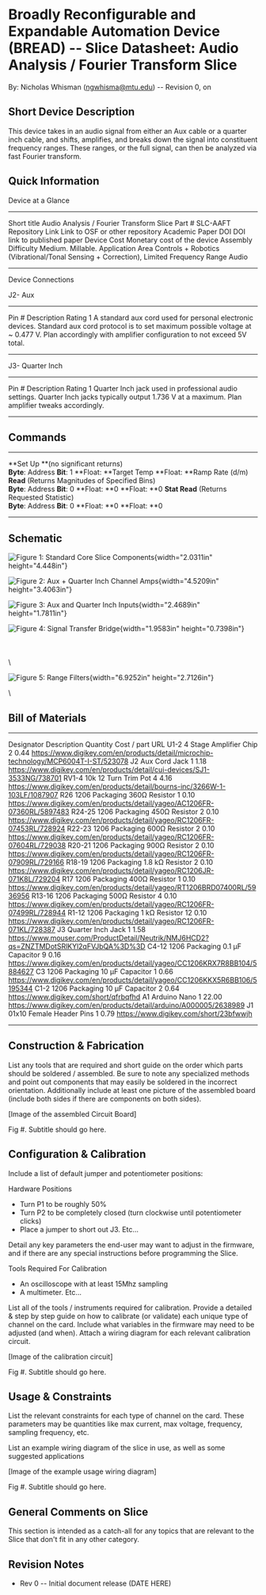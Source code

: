# Broadly Reconfigurable and Expandable Automation Device (BREAD) -- Slice Datasheet: **Audio Analysis / Fourier Transform Slice**

By: Nicholas Whisman (ngwhisma@mtu.edu) -- Revision 0, on

## Short Device Description

This device takes in an audio signal from either an Aux cable or a
quarter inch cable, and shifts, amplifies, and breaks down the signal
into constituent frequency ranges. These ranges, or the full signal, can
then be analyzed via fast Fourier transform.

## Quick Information

Device at a Glance

  --------------------- ---------------------------------------------------------------------------------------------
  Short title           Audio Analysis / Fourier Transform Slice
  Part \#               SLC-AAFT
  Repository Link       Link to OSF or other repository
  Academic Paper DOI    DOI link to published paper
  Device Cost           Monetary cost of the device
  Assembly Difficulty   Medium. Millable.
  Application Area      Controls + Robotics (Vibrational/Tonal Sensing + Correction), Limited Frequency Range Audio
  --------------------- ---------------------------------------------------------------------------------------------

Device Connections

J2- Aux

  -------- ----------------------------------------------------------- ----------------------------------------------------------------------------------------------------------------------------------------------------
  Pin \#   Description                                                 Rating
  1        A standard aux cord used for personal electronic devices.   Standard aux cord protocol is to set maximum possible voltage at \~ 0.477 V. Plan accordingly with amplifier configuration to not exceed 5V total.
  -------- ----------------------------------------------------------- ----------------------------------------------------------------------------------------------------------------------------------------------------

J3- Quarter Inch

  -------- --------------------------------------------------------- ----------------------------------------------------------------------------------------------
  Pin \#   Description                                               Rating
  1        Quarter Inch jack used in professional audio settings.    Quarter Inch jacks typically output 1.736 V at a maximum. Plan amplifier tweaks accordingly.
  -------- --------------------------------------------------------- ----------------------------------------------------------------------------------------------

## Commands

  ------------------------------------------------- ------------ ------------------------ ----------------------------
  **Set Up **(no significant returns)                                                     
  **Byte**: Address                                 **Bit**: 1   **Float: **Target Temp   **Float: **Ramp Rate (d/m)
  **Read** (Returns Magnitudes of Specified Bins)                                         
  **Byte**: Address                                 **Bit**: 0   **Float: **0             **Float: **0
  **Stat Read** (Returns Requested Statistic)                                             
  **Byte**: Address                                 **Bit**: 0   **Float: **0             **Float: **0
  ------------------------------------------------- ------------ ------------------------ ----------------------------

## Schematic

![Figure 1: Standard Core Slice
Components](Pictures/10000201000000C3000001ABC1587703D60C1029.png "fig:"){width="2.0311in"
height="4.448in"}

![Figure 2: Aux + Quarter Inch Channel
Amps](Pictures/10000201000001B20000014720E66CAE133BD957.png "fig:"){width="4.5209in"
height="3.4063in"}

![Figure 3: Aux and Quarter Inch
Inputs](Pictures/10000201000000ED000000ABAB9D2EA56BDBD6A5.png "fig:"){width="2.4689in"
height="1.7811in"}

![Figure 4: Signal Transfer
Bridge](Pictures/10000201000000BC00000047FD52E5515A29506A.png "fig:"){width="1.9583in"
height="0.7398in"}\
\
\
\
\

![Figure 5: Range
Filters](Pictures/10000201000002BE0000011346F93000E78C047B.png "fig:"){width="6.9252in"
height="2.7126in"}

\

## Bill of Materials

  ------------ --------------------------------- ---------- ------------- -----------------------------------------------------------------------------------------
  Designator   Description                       Quantity   Cost / part   URL
  U1-2         4 Stage Amplifier Chip            2          0.44          <https://www.digikey.com/en/products/detail/microchip-technology/MCP6004T-I-ST/523078>
  J2           Aux Cord Jack                     1          1.18          <https://www.digikey.com/en/products/detail/cui-devices/SJ1-3533NG/738701>
  RV1-4        10k 12 Turn Trim Pot              4          4.16          <https://www.digikey.com/en/products/detail/bourns-inc/3266W-1-103LF/1087907>
  R26          1206 Packaging 360Ω Resistor      1          0.10          <https://www.digikey.com/en/products/detail/yageo/AC1206FR-07360RL/5897483>
  R24-25       1206 Packaging 450Ω Resistor      2          0.10          <https://www.digikey.com/en/products/detail/yageo/RC1206FR-07453RL/728924>
  R22-23       1206 Packaging 600Ω Resistor      2          0.10          <https://www.digikey.com/en/products/detail/yageo/RC1206FR-07604RL/729038>
  R20-21       1206 Packaging 900Ω Resistor      2          0.10          <https://www.digikey.com/en/products/detail/yageo/RC1206FR-07909RL/729166>
  R18-19       1206 Packaging 1.8 kΩ Resistor    2          0.10          <https://www.digikey.com/en/products/detail/yageo/RC1206JR-071K8L/729204>
  R17          1206 Packaging 400Ω Resistor      1          0.10          <https://www.digikey.com/en/products/detail/yageo/RT1206BRD07400RL/5936956>
  R13-16       1206 Packaging 500Ω Resistor      4          0.10          <https://www.digikey.com/en/products/detail/yageo/RC1206FR-07499RL/728944>
  R1-12        1206 Packaging 1 kΩ Resistor      12         0.10          <https://www.digikey.com/en/products/detail/yageo/RC1206FR-071KL/728387>
  J3           Quarter Inch Jack                 1          1.58          <https://www.mouser.com/ProductDetail/Neutrik/NMJ6HCD2?qs=ZNZTMDotSRlKYl2qFVJbQA%3D%3D>
  C4-12        1206 Packaging 0.1 µF Capacitor   9          0.16          <https://www.digikey.com/en/products/detail/yageo/CC1206KRX7R8BB104/5884627>
  C3           1206 Packaging 10 µF Capacitor    1          0.66          <https://www.digikey.com/en/products/detail/yageo/CC1206KKX5R6BB106/5195344>
  C1-2         1206 Packaging 10 µF Capacitor    2          0.64          <https://www.digikey.com/short/qfrbqfhd>
  A1           Arduino Nano                      1          22.00         <https://www.digikey.com/en/products/detail/arduino/A000005/2638989>
  J1           01x10 Female Header Pins          1          0.79          <https://www.digikey.com/short/23bfwwjh>
  ------------ --------------------------------- ---------- ------------- -----------------------------------------------------------------------------------------

## Construction & Fabrication

List any tools that are required and short guide on the order which
parts should be soldered / assembled. Be sure to note any specialized
methods and point out components that may easily be soldered in the
incorrect orientation. Additionally include at least one picture of the
assembled board (include both sides if there are components on both
sides).

\[Image of the assembled Circuit Board\]

Fig #. Subtitle should go here.

## Configuration & Calibration

Include a list of default jumper and potentiometer positions:

Hardware Positions

-   Turn P1 to be roughly 50%
-   Turn P2 to be completely closed (turn clockwise until potentiometer
    clicks)
-   Place a jumper to short out J3. Etc...

Detail any key parameters the end-user may want to adjust in the
firmware, and if there are any special instructions before programming
the Slice.

Tools Required For Calibration

-   An oscilloscope with at least 15Mhz sampling
-   A multimeter. Etc...

List all of the tools / instruments required for calibration. Provide a
detailed & step by step guide on how to calibrate (or validate) each
unique type of channel on the card. Include what variables in the
firmware may need to be adjusted (and when). Attach a wiring diagram for
each relevant calibration circuit.

\[Image of the calibration circuit\]

Fig #. Subtitle should go here.

## Usage & Constraints

List the relevant constraints for each type of channel on the card.
These parameters may be quantities like max current, max voltage,
frequency, sampling frequency, etc.

List an example wiring diagram of the slice in use, as well as some
suggested applications

\[Image of the example usage wiring diagram\]

Fig #. Subtitle should go here.

## General Comments on Slice

This section is intended as a catch-all for any topics that are relevant
to the Slice that don't fit in any other category.

## Revision Notes

-   Rev 0 -- Initial document release (DATE HERE)
